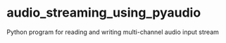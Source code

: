 # audio_streaming_using_pyaudio
Python program for reading and writing multi-channel audio input stream 
